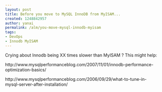 ```yaml
---
layout: post
title: Before you move to MySQL InnoDB from MyISAM...
created: 1248842957
author: yanai
permalink: /alm/you-move-mysql-innodb-myisam
tags:
- DevOps
- Innodb MyISAM
---
```

<p>Crying about Innodb being XX times slower than MyISAM ? This might help:</p>
<p>http://www.mysqlperformanceblog.com/2007/11/01/innodb-performance-optimization-basics/</p>
<p>http://www.mysqlperformanceblog.com/2006/09/29/what-to-tune-in-mysql-server-after-installation/</p>
<p>&nbsp;</p>
